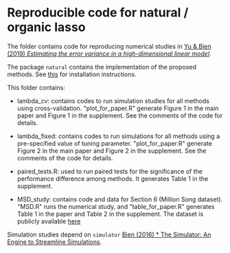 # Reproducible code for natural / organic lasso 

The folder contains code for reproducing numerical studies in [Yu & Bien (2019) *Estimating the error variance in a high-dimensional linear model*](https://academic.oup.com/biomet/article/106/3/533/5498375).

The package `natural` contains the implementation of the proposed methods. See [this](https://github.com/hugogogo/natural) for installation instructions.

This folder contains:

- lambda_cv: contains codes to run simulation studies for all methods using cross-validation. "plot_for_paper.R" generate Figure 1 in the main paper and Figure 1 in the supplement. See the comments of the code for details.

- lambda_fixed: contains codes to run simulations for all methods using a pre-specified value of tuning parameter. "plot_for_paper.R" generate Figure 2 in the main paper and Figure 2 in the supplement. See the comments of the code for details.

- paired_tests.R: used to run paired tests for the significance of the performance difference among methods. It generates Table 1 in the supplement.

- MSD_study: contains code and data for Section 6 (Million Song dataset). "MSD.R" runs the numerical study, and "table_for_paper.R" generates Table 1 in the paper and Table 2 in the supplement. The dataset is publicly available [here](https://archive.ics.uci.edu/ml/datasets/yearpredictionmsd)

Simulation studies depend on `simulator` [Bien (2016) * The Simulator: An Engine to Streamline Simulations](https://arxiv.org/abs/1607.00021).
